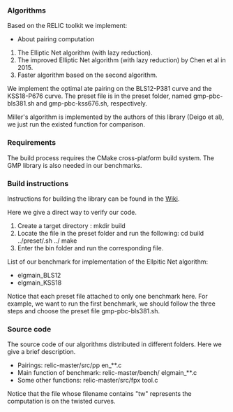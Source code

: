 ### Algorithms

Based on the RELIC toolkit we implement:

* About pairing computation
 1. The Elliptic Net algorithm (with lazy reduction).
 2. The improved Elliptic Net algorithm (with lazy reduction) by Chen et al in 2015.
 3. Faster algorithm based on the second algorithm.

We implement the optimal ate pairing on the BLS12-P381 curve and the KSS18-P676 curve. The preset file is in the preset folder, named gmp-pbc-bls381.sh and gmp-pbc-kss676.sh, respectively.

Miller's algorithm is implemented by the authors of this library (Deigo et al), we just run the existed function for comparison.

### Requirements

The build process requires the CMake cross-platform build system. The GMP library is also needed in our benchmarks.

### Build instructions

Instructions for building the library can be found in the [Wiki](https://github.com/relic-toolkit/relic/wiki/Building).

Here we give a direct way to verify our code.

1. Create a target directory : mkdir build
2. Locate the <preset> file in the preset folder and run the following:
cd build
../preset/<preset>.sh ../
make
3. Enter the bin folder and run the corresponding file.

List of our benchmark for implementation of the Ellpitic Net algorithm:

* elgmain_BLS12
* elgmain_KSS18

Notice that each preset file attached to only one benchmark here.
For example, we want to run the first benchmark, we should follow the three steps and choose the preset file gmp-pbc-bls381.sh.

### Source code

The source code of our algorithms distributed in different folders. Here we give a brief description.

* Pairings: relic-master/src/pp  en_**.c
* Main function of benchmark: relic-master/bench/  elgmain_**.c
* Some other functions: relic-master/src/fpx  tool.c

Notice that the file whose filename contains "tw" represents the computation is on the twisted curves.
